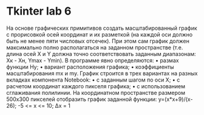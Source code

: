# Tkinter lab 6
На основе графических примитивов создать масштабированный график с прорисовкой осей координат и их разметкой (на каждой оси должно быть не менее пяти числовых отсечек). При этом сам график должен максимально полно располагаться на заданном пространстве (т.е. длина осей Х и Y должна точно соответствовать заданным диапазонам: Xк - Хн, Ymax - Ymin). В программе явно определяются:
•	размах функции Ну;
•	вариант расположения графика;
•	коэффициенты масштабирования mх и mу.
График строится в трех вариантах на разных вкладках компонента Notebook: 
•	с заданным шагом по оси Х;
•	с расчетом координат каждого пикселя графика;
•	с использованием сглаживания полилинии.
На координатном пространстве размером 500х300 пикселей отобразить график заданной функции:
 y=(x*x+9)/(x-26);  -5 <= x <= 10; ∆x = 1
